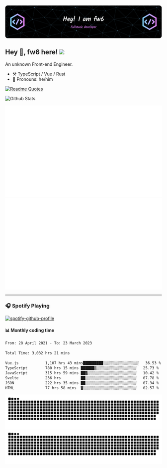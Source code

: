![Header](github-header-image.png)

## Hey 👋, fw6 here! <img src="https://github.githubassets.com/images/mona-whisper.gif" height="24" />


An unknown Front-end Engineer.

-   :hammer_and_pick: TypeScript / Vue / Rust
-   :man: Pronouns: he/him


[![Readme Quotes](https://quotes-github-readme.vercel.app/api?type=horizontal&theme=algolia)](https://github.com/piyushsuthar/github-readme-quotes)



![Github Stats](https://github-readme-stats.vercel.app/api?username=fw6&bg_color=30,e96443,904e95&title_color=fff&text_color=fff)

![](https://raw.githubusercontent.com/fw6/github-stats-transparent/output/generated/overview.svg)
![](https://raw.githubusercontent.com/fw6/github-stats-transparent/output/generated/languages.svg)


---

### 🎧 Spotify Playing

<!-- ![spotify-github-profile](/img/default.svg) -->

[![spotify-github-profile](https://spotify-github-profile.vercel.app/api/view?uid=r6wn4hdvypv0lkzyrj0e0pjct&cover_image=true&theme=default&bar_color=53b14f&bar_color_cover=true)](https://github.com/kittinan/spotify-github-profile)
#### :bar_chart: Monthly coding time

<!--START_SECTION:waka-->

```text
From: 28 April 2021 - To: 23 March 2023

Total Time: 3,032 hrs 21 mins

Vue.js            1,107 hrs 43 mins█████████░░░░░░░░░░░░░░░░   36.53 %
TypeScript        780 hrs 15 mins ██████▒░░░░░░░░░░░░░░░░░░   25.73 %
JavaScript        315 hrs 59 mins ██▓░░░░░░░░░░░░░░░░░░░░░░   10.42 %
Svelte            236 hrs         ██░░░░░░░░░░░░░░░░░░░░░░░   07.78 %
JSON              222 hrs 35 mins ██░░░░░░░░░░░░░░░░░░░░░░░   07.34 %
HTML              77 hrs 58 mins  ▓░░░░░░░░░░░░░░░░░░░░░░░░   02.57 %
```

<!--END_SECTION:waka-->




![github contribution grid snake animation](https://raw.githubusercontent.com/platane/platane/output/github-contribution-grid-snake-dark.svg#gh-dark-mode-only)![github contribution grid snake animation](https://raw.githubusercontent.com/platane/platane/output/github-contribution-grid-snake.svg#gh-light-mode-only)

